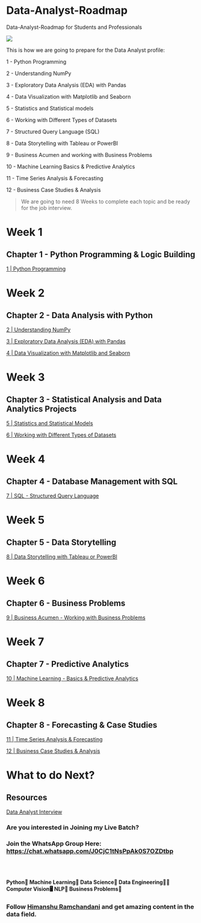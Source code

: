 # Data-Analyst-Roadmap
Data-Analyst-Roadmap for Students and Professionals

![](https://github.com/hemansnation/Data-Analyst-Roadmap/blob/main/images/data-analyst-roadmap-1.png)

This is how we are going to prepare for the Data Analyst profile:

1 - Python Programming 

2 - Understanding NumPy

3 - Exploratory Data Analysis (EDA) with Pandas

4 - Data Visualization with Matplotlib and Seaborn

5 - Statistics and Statistical models

6 - Working with Different Types of Datasets

7 - Structured Query Language (SQL)

8 - Data Storytelling with Tableau or PowerBI

9 - Business Acumen and working with Business Problems

10 - Machine Learning Basics & Predictive Analytics

11 - Time Series Analysis & Forecasting

12 - Business Case Studies & Analysis

> We are going to need 8 Weeks to complete each topic and be ready for the job interview.
> 

# Week 1

## Chapter 1 - Python Programming & Logic Building

[1 | Python Programming](https://www.notion.so/1-Python-Programming-c403c63900c04896b8263ee4e8585dca)

# Week 2

## Chapter 2 - Data Analysis with Python

[2 | Understanding NumPy](https://www.notion.so/2-Understanding-NumPy-fb2cf1ff3e3a401bbad89a11766b1cc0)

[3 | Exploratory Data Analysis (EDA) with Pandas](https://www.notion.so/3-Exploratory-Data-Analysis-EDA-with-Pandas-d5915a3eccd249cd9ddb9262ca6dd1b6)

[4 | Data Visualization with Matplotlib and Seaborn](https://www.notion.so/4-Data-Visualization-with-Matplotlib-and-Seaborn-e993289ff9a146e4b94b5bd49e78894e)

# Week 3

## Chapter 3 - Statistical Analysis and Data Analytics Projects

[5 | Statistics and Statistical Models](https://www.notion.so/5-Statistics-and-Statistical-Models-6e12c574e38b4754b8dc6ca1a2828dac)

[6 | Working with Different Types of Datasets](https://www.notion.so/6-Working-with-Different-Types-of-Datasets-3a4cd4ff09cd434e806d7e11f33d2bbf)

# Week 4

## Chapter 4 - Database Management with SQL

[7 | SQL - Structured Query Language](https://www.notion.so/7-SQL-Structured-Query-Language-b644dcfac3d340fca79e5c8cb3878ed1)

# Week 5

## Chapter 5 - Data Storytelling

[8 | Data Storytelling with Tableau or PowerBI](https://www.notion.so/8-Data-Storytelling-with-Tableau-or-PowerBI-840f268d0b7d4195a31e3c93def3313f)

# Week 6

## Chapter 6 - Business Problems

[9 | Business Acumen - Working with Business Problems](https://www.notion.so/9-Business-Acumen-Working-with-Business-Problems-fbd5436e8d714bd8b225f8cd603cf0e7)

# Week 7

## Chapter 7 - Predictive Analytics

[10 | Machine Learning - Basics & Predictive Analytics](https://www.notion.so/10-Machine-Learning-Basics-Predictive-Analytics-3ff92d2a6b2c4f9d852151af5e6590f4)

# Week 8

## Chapter 8 - Forecasting & Case Studies

[11 | Time Series Analysis & Forecasting](https://www.notion.so/11-Time-Series-Analysis-Forecasting-d0cab5db62a742d395d376317ee66111)

[12 | Business Case Studies & Analysis](https://www.notion.so/12-Business-Case-Studies-Analysis-5507ce2e65c746b999e45b809932f101)

# What to do Next?

## Resources

[Data Analyst Interview](https://www.notion.so/Data-Analyst-Interview-0db8392ddbf04711a8dda4096d26b1d6)



### **Are you interested in Joining my Live Batch?**

### Join the WhatsApp Group Here: https://chat.whatsapp.com/J0CjC1tNsPpAk0S7OZDtbp

<br><br>

**Python🐍 Machine Learning🤖 Data Science🥼 Data Engineering🧑‍💻 Computer Vision🖥️ NLP🤍 Business Problems🚀**



### **Follow [Himanshu Ramchandani](https://www.linkedin.com/in/hemansnation/) and get amazing content in the data field.**
